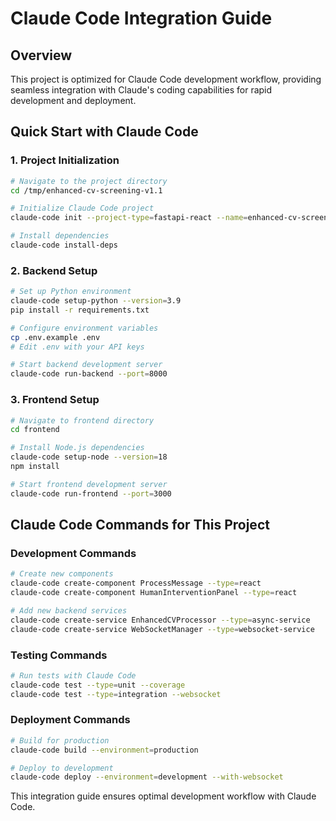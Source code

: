 # Claude Code Integration Guide

## Overview
This project is optimized for Claude Code development workflow, providing seamless integration with Claude's coding capabilities for rapid development and deployment.

## Quick Start with Claude Code

### 1. Project Initialization
```bash
# Navigate to the project directory
cd /tmp/enhanced-cv-screening-v1.1

# Initialize Claude Code project
claude-code init --project-type=fastapi-react --name=enhanced-cv-screening

# Install dependencies
claude-code install-deps
```

### 2. Backend Setup
```bash
# Set up Python environment
claude-code setup-python --version=3.9
pip install -r requirements.txt

# Configure environment variables
cp .env.example .env
# Edit .env with your API keys

# Start backend development server
claude-code run-backend --port=8000
```

### 3. Frontend Setup
```bash
# Navigate to frontend directory
cd frontend

# Install Node.js dependencies
claude-code setup-node --version=18
npm install

# Start frontend development server
claude-code run-frontend --port=3000
```

## Claude Code Commands for This Project

### Development Commands
```bash
# Create new components
claude-code create-component ProcessMessage --type=react
claude-code create-component HumanInterventionPanel --type=react

# Add new backend services
claude-code create-service EnhancedCVProcessor --type=async-service
claude-code create-service WebSocketManager --type=websocket-service
```

### Testing Commands
```bash
# Run tests with Claude Code
claude-code test --type=unit --coverage
claude-code test --type=integration --websocket
```

### Deployment Commands
```bash
# Build for production
claude-code build --environment=production

# Deploy to development
claude-code deploy --environment=development --with-websocket
```

This integration guide ensures optimal development workflow with Claude Code.
